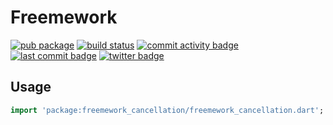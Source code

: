 # Freemework
[![pub package](https://img.shields.io/pub/v/freemework_cancellation.svg)](https://pub.dev/packages/freemework_cancellation)
[![build status](https://travis-ci.org/zxteamorg/freemework_cancellation.svg?branch=master)](https://travis-ci.org/zxteamorg/freemework_cancellation)
[![commit activity badge](https://img.shields.io/github/commit-activity/m/zxteamorg/dart.freemework_cancellation)](https://github.com/zxteamorg/dart.freemework_cancellation/pulse)
[![last commit badge](https://img.shields.io/github/last-commit/zxteamorg/dart.freemework_cancellation)](https://github.com/zxteamorg/dart.freemework_cancellation/graphs/commit-activity)
[![twitter badge](https://img.shields.io/twitter/follow/zxteamorg?style=social&logo=twitter)](https://twitter.com/zxteamorg)

## Usage

```dart
import 'package:freemework_cancellation/freemework_cancellation.dart';
```
